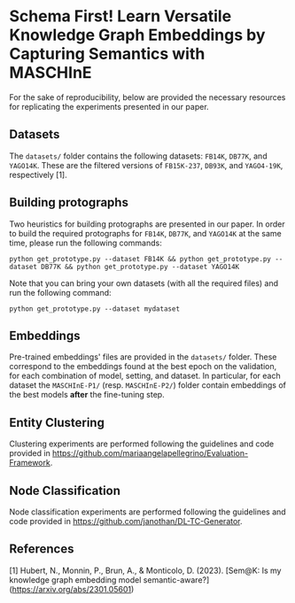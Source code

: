 # Schema First! Learn Versatile Knowledge Graph Embeddings by Capturing Semantics with MASCHInE

For the sake of reproducibility, below are provided the necessary resources for replicating the experiments presented in our paper.

## Datasets
The ``datasets/`` folder contains the following datasets: ``FB14K``, ``DB77K``, and ``YAGO14K``. These are the filtered versions of  ``FB15K-237``, ``DB93K``, and ``YAGO4-19K``, respectively [1].

## Building protographs
Two heuristics for building protographs are presented in our paper. In order to build the required protographs for ``FB14K``, ``DB77K``, and ``YAGO14K`` at the same time, please run the following commands:

`python get_prototype.py --dataset FB14K && python get_prototype.py --dataset DB77K && python get_prototype.py --dataset YAGO14K`

Note that you can bring your own datasets (with all the required files) and run the following command:

`python get_prototype.py --dataset mydataset`

## Embeddings
Pre-trained embeddings' files are provided in the ``datasets/`` folder. These correspond to the embeddings found at the best epoch on the validation, for each combination of model, setting, and dataset. In particular, for each dataset the ``MASCHInE-P1/`` (resp. ``MASCHInE-P2/``) folder contain embeddings of the best models **after** the fine-tuning step.

## Entity Clustering
Clustering experiments are performed following the guidelines and code provided in https://github.com/mariaangelapellegrino/Evaluation-Framework.

## Node Classification
Node classification experiments are performed following the guidelines and code provided in https://github.com/janothan/DL-TC-Generator.

## References
[1] Hubert, N., Monnin, P., Brun, A., & Monticolo, D. (2023). [Sem@K: Is my knowledge graph embedding model semantic-aware?] (https://arxiv.org/abs/2301.05601)
